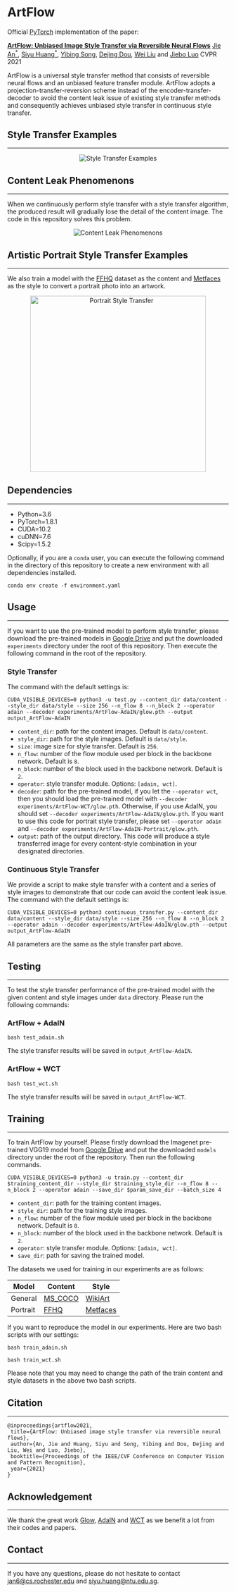 # ArtFlow
Official [PyTorch](https://pytorch.org) implementation of the paper:

[**ArtFlow: Unbiased Image Style Transfer via Reversible Neural Flows**](arxiv_link) 
[Jie An<sup>*</sup>](https://www.cs.rochester.edu/u/jan6/), [Siyu Huang<sup>*</sup>](https://siyuhuang.github.io), [Yibing Song](https://ybsong00.github.io), [Dejing Dou](https://ix.cs.uoregon.edu/~dou/), [Wei Liu](https://sse.cuhk.edu.cn/en/faculty/liuwei) and [Jiebo Luo](https://www.cs.rochester.edu/u/jluo/) 
CVPR 2021

ArtFlow is a universal style transfer method that consists of reversible neural flows and an unbiased feature transfer module. ArtFlow adopts a projection-transfer-reversion scheme instead of the encoder-transfer-decoder to avoid the content leak issue of existing style transfer methods and consequently achieves unbiased style transfer in continuous style transfer.

## Style Transfer Examples
---
<p align='center'>
 <img alt='Style Transfer Examples' src='figs/result.png'>
</p>

## Content Leak Phenomenons
---
When we continuously perform style transfer with a style transfer algorithm, the produced result will gradually lose the detail of the content image. The code in this repository solves this problem.

<p align='center'>
 <img alt='Content Leak Phenomenons' src='figs/leak_compare.png'>
</p>

## Artistic Portrait Style Transfer Examples
---
We also train a model with the [FFHQ](https://github.com/NVlabs/ffhq-dataset) dataset as the content and [Metfaces](https://github.com/NVlabs/metfaces-dataset) as the style to convert a portrait photo into an artwork.
<p align='center'>
 <img alt='Portrait Style Transfer' src='figs/portrait.png' width='400'>
</p>

## Dependencies
---
* Python=3.6
* PyTorch=1.8.1
* CUDA=10.2
* cuDNN=7.6
* Scipy=1.5.2
 
Optionally, if you are a `conda` user, you can execute the following command in the directory of this repository to create a new environment with all dependencies installed.
```
conda env create -f environment.yaml
```

## Usage
---
If you want to use the pre-trained model to perform style transfer, please download the pre-trained models in [Google Drive](https://drive.google.com/drive/folders/1w2fHgSBYwjplfeCXI8eOGYpi69CpJBTE?usp=sharing) and put the downloaded `experiments` directory under the root of this repository. Then execute the following command in the root of the repository.

### Style Transfer
The command with the default settings is:
```
CUDA_VISIBLE_DEVICES=0 python3 -u test.py --content_dir data/content --style_dir data/style --size 256 --n_flow 8 --n_block 2 --operator adain --decoder experiments/ArtFlow-AdaIN/glow.pth --output output_ArtFlow-AdaIN
```

* `content_dir`: path for the content images. Default is `data/content`.
* `style_dir`: path for the style images. Default is `data/style`.
* `size`: image size for style transfer. Default is `256`.
* `n_flow`: number of the flow module used per block in the backbone network. Default is `8`.
* `n_block`: number of the block used in the backbone network. Default is `2`.
* `operator`: style transfer module. Options: `[adain, wct]`.
* `decoder`: path for the pre-trained model, if you let the `--operator wct`, then you should load the pre-trained model with `--decoder experiments/ArtFlow-WCT/glow.pth`. Otherwise, if you use AdaIN, you should set `--decoder experiments/ArtFlow-AdaIN/glow.pth`. If you want to use this code for portrait style transfer, please set `--operator adain` and `--decoder experiments/ArtFlow-AdaIN-Portrait/glow.pth`.
* `output`: path of the output directory. This code will produce a style transferred image for every content-style combination in your designated directories.

### Continuous Style Transfer
We provide a script to make style transfer with a content and a series of style images to demonstrate that our code can avoid the content leak issue. The command with the default settings is:
```
CUDA_VISIBLE_DEVICES=0 python3 continuous_transfer.py --content_dir data/content --style_dir data/style --size 256 --n_flow 8 --n_block 2 --operator adain --decoder experiments/ArtFlow-AdaIN/glow.pth --output output_ArtFlow-AdaIN
```
All parameters are the same as the style transfer part above.

## Testing
---
To test the style transfer performance of the pre-trained model with the given content and style images under `data` directory. Please run the following commands:
### ArtFlow + AdaIN
```
bash test_adain.sh
```
The style transfer results will be saved in `output_ArtFlow-AdaIN`.

### ArtFlow + WCT
```
bash test_wct.sh
```
The style transfer results will be saved in `output_ArtFlow-WCT`.

## Training
---
To train ArtFlow by yourself. Please firstly download the Imagenet pre-trained VGG19 model from [Google Drive](https://drive.google.com/drive/folders/1ecTshAlTsLf7i3oyN2ntyEPEeIoxUDu9?usp=sharing) and put the downloaded `models` directory under the root of the repository. Then run the following commands.
```
CUDA_VISIBLE_DEVICES=0 python3 -u train.py --content_dir $training_content_dir --style_dir $training_style_dir --n_flow 8 --n_block 2 --operator adain --save_dir $param_save_dir --batch_size 4
```

* `content_dir`: path for the training content images.
* `style_dir`: path for the training style images.
* `n_flow`: number of the flow module used per block in the backbone network. Default is `8`.
* `n_block`: number of the block used in the backbone network. Default is `2`.
* `operator`: style transfer module. Options: `[adain, wct]`.
* `save_dir`: path for saving the trained model.

The datasets we used for training in our experiments are as follows:

| Model | Content | Style |
| ---- | ---- | ---- |
| General | [MS_COCO](http://images.cocodataset.org/zips/train2014.zip) | [WikiArt](https://github.com/cs-chan/ArtGAN/tree/master/WikiArt%20Dataset) |
| Portrait | [FFHQ](https://github.com/NVlabs/ffhq-dataset) | [Metfaces](https://github.com/NVlabs/metfaces-dataset) |

If you want to reproduce the model in our experiments. Here are two bash scripts with our settings:
```
bash train_adain.sh
```
```
bash train_wct.sh
```
Please note that you may need to change the path of the train content and style datasets in the above two bash scripts.

## Citation
---
```
@inproceedings{artflow2021,
 title={ArtFlow: Unbiased image style transfer via reversible neural flows},
 author={An, Jie and Huang, Siyu and Song, Yibing and Dou, Dejing and Liu, Wei and Luo, Jiebo},
 booktitle={Proceedings of the IEEE/CVF Conference on Computer Vision and Pattern Recognition},
 year={2021}
}
```

## Acknowledgement
---
We thank the great work [Glow](https://github.com/openai/glow), [AdaIN](https://github.com/xunhuang1995/AdaIN-style) and [WCT](https://github.com/Yijunmaverick/UniversalStyleTransfer) as we benefit a lot from their codes and papers.

## Contact
---
If you have any questions, please do not hesitate to contact <jan6@cs.rochester.edu> and <siyu.huang@ntu.edu.sg>.

